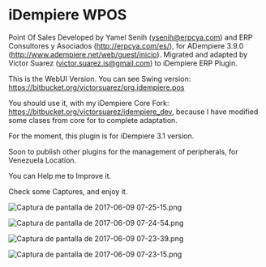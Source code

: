 # iDempiere WPOS #

Point Of Sales Developed by Yamel Senih (ysenih@erpcya.com) and ERP Consultores y Asociados (http://erpcya.com/es/), for ADempiere 3.9.0 (http://www.adempiere.net/web/guest/inicio). Migrated and adapted by Victor Suarez (victor.suarez.is@gmail.com) to iDempiere ERP Plugin.

This is the WebUI Version. You can see Swing version: https://bitbucket.org/victorsuarez/org.idempiere.pos

You should use it, with my iDempiere Core Fork: https://bitbucket.org/victorsuarez/idempiere_dev, because I have modified some clases from core for to complete adaptation.

For the moment, this plugin is for iDempiere 3.1 version.

Soon to publish other plugins for the management of peripherals, for Venezuela Location.

You can Help me to Improve it.

Check some Captures, and enjoy it.

![Captura de pantalla de 2017-06-09 07-25-15.png](https://bitbucket.org/repo/kMM6RG6/images/2808187926-Captura%20de%20pantalla%20de%202017-06-09%2007-25-15.png)

![Captura de pantalla de 2017-06-09 07-24-54.png](https://bitbucket.org/repo/kMM6RG6/images/566938640-Captura%20de%20pantalla%20de%202017-06-09%2007-24-54.png)

![Captura de pantalla de 2017-06-09 07-23-39.png](https://bitbucket.org/repo/kMM6RG6/images/3780688294-Captura%20de%20pantalla%20de%202017-06-09%2007-23-39.png)

![Captura de pantalla de 2017-06-09 07-23-15.png](https://bitbucket.org/repo/kMM6RG6/images/828049759-Captura%20de%20pantalla%20de%202017-06-09%2007-23-15.png)